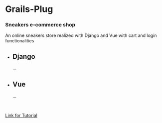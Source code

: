 # **Grails-Plug**
### **Sneakers e-commerce shop**
An online sneakers store realized with Django and Vue with cart and login functionalities
* ## **Django**
    ...
* ## **Vue**
    ...
</br>

[Link for Tutorial](https://youtu.be/Yg5zkd9nm6w)
    